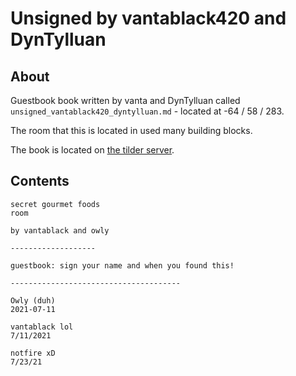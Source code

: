 # Unsigned by vantablack420 and DynTylluan

## About
Guestbook book written by vanta and DynTylluan called `unsigned_vantablack420_dyntylluan.md` - located at -64 / 58 / 283.

The room that this is located in used many building blocks.

The book is located on [the tilder server](https://mc.tildeverse.org).

## Contents
```
secret gourmet foods
room

by vantablack and owly

-------------------

guestbook: sign your name and when you found this!

--------------------------------------

Owly (duh)
2021-07-11

vantablack lol
7/11/2021

notfire xD
7/23/21
```